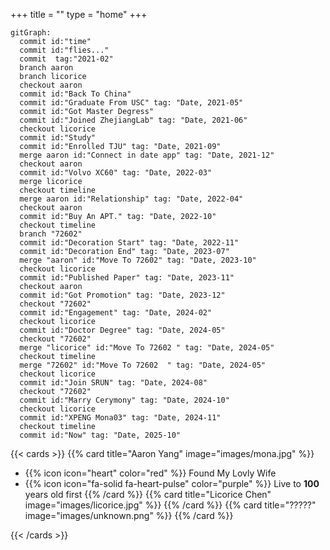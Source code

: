 +++
title = ""
type = "home"
+++



```mermaid  {align="center" zoom="true"}
gitGraph:
  commit id:"time"
  commit id:"flies..."
  commit  tag:"2021-02"
  branch aaron
  branch licorice
  checkout aaron
  commit id:"Back To China"
  commit id:"Graduate From USC" tag: "Date, 2021-05"
  commit id:"Got Master Degress"
  commit id:"Joined ZhejiangLab" tag: "Date, 2021-06"
  checkout licorice
  commit id:"Study"
  commit id:"Enrolled TJU" tag: "Date, 2021-09"
  merge aaron id:"Connect in date app" tag: "Date, 2021-12"
  checkout aaron
  commit id:"Volvo XC60" tag: "Date, 2022-03"
  merge licorice
  checkout timeline
  merge aaron id:"Relationship" tag: "Date, 2022-04"
  checkout aaron
  commit id:"Buy An APT." tag: "Date, 2022-10"
  checkout timeline
  branch "72602"
  commit id:"Decoration Start" tag: "Date, 2022-11"
  commit id:"Decoration End" tag: "Date, 2023-07"
  merge "aaron" id:"Move To 72602" tag: "Date, 2023-10"
  checkout licorice
  commit id:"Published Paper" tag: "Date, 2023-11"
  checkout aaron
  commit id:"Got Promotion" tag: "Date, 2023-12"
  checkout "72602"
  commit id:"Engagement" tag: "Date, 2024-02"
  checkout licorice
  commit id:"Doctor Degree" tag: "Date, 2024-05"
  checkout "72602"
  merge "licorice" id:"Move To 72602 " tag: "Date, 2024-05"
  checkout timeline
  merge "72602" id:"Move To 72602  " tag: "Date, 2024-05"
  checkout licorice
  commit id:"Join SRUN" tag: "Date, 2024-08"
  checkout "72602"
  commit id:"Marry Cerymony" tag: "Date, 2024-10"
  checkout licorice
  commit id:"XPENG Mona03" tag: "Date, 2024-11"
  checkout timeline
  commit id:"Now" tag: "Date, 2025-10"
```

{{< cards >}}
{{% card title="Aaron Yang" image="images/mona.jpg" %}}
- {{% icon icon="heart" color="red" %}} Found My Lovly Wife
- {{% icon icon="fa-solid fa-heart-pulse" color="purple" %}} Live to **100** years old first
{{% /card %}}
{{% card title="Licorice Chen" image="images/licorice.jpg" %}}
{{% /card %}}
{{% card title="?????" image="images/unknown.png" %}}
{{% /card %}}

{{< /cards >}}